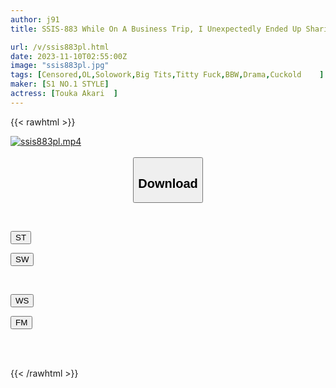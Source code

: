 ```yaml
---
author: j91
title: SSIS-883 While On A Business Trip, I Unexpectedly Ended Up Sharing A Room With A Middle-aged Sexually Harassing Boss That I Hated... Akari Momoka, A New I-cup Employee Who Kept Getting Orgasmed Over And Over Again During The Unparalleled Sexual Intercourse That Lasted Until The Morning.

url: /v/ssis883pl.html
date: 2023-11-10T02:55:00Z
image: "ssis883pl.jpg"
tags: [Censored,OL,Solowork,Big Tits,Titty Fuck,BBW,Drama,Cuckold	 ]
maker: [S1 NO.1 STYLE]
actress: [Touka Akari  ]
---
```



{{< rawhtml >}}

<div class="video" data-videoid="7z9gyAxR1YiAl6r">
    <a href="javascript:;">
        <img src="https://my.j91.asia/v/ssis883pl.jpg" width="WIDTH" height="HEIGHT" alt="ssis883pl.mp4" loading="lazy">
    </a>
</div>

<script type="text/javascript" src="https://j91.asia/asset/on-demand-st.js"></script>

<br>
  <link rel="stylesheet" href="https://j91.asia/asset/bs5.css">
  
  <center>
  <button class="btn btn-primary" type="button" data-bs-toggle="collapse" data-bs-target=".multi-collapse" aria-expanded="false" aria-controls="multiCollapseExample1 multiCollapseExample2"><h2>Download</h2></button></center>
</p>
<div class="row">
  <div class="col">
    <div class="collapse multi-collapse" id="multiCollapseExample1">
      <div class="card card-body">
	      	      <br>
<div class="buttons">  
<p><a href="https://streamtape.to/v/7z9gyAxR1YiAl6r" target="_blank"><button class="btn-hover color-3"><i class="fa fa-download"></i> ST</button></a></p>
<p><a href="https://sfastwish.com/w129d22qogru" target="_blank"><button class="btn-hover color-2"><i class="fa fa-download"></i> SW</button></a></p></div>
    </div>
  </div>
</div>
  <div class="col">
    <div class="collapse multi-collapse" id="multiCollapseExample2">
      <div class="card card-body">
	      <br>
<div class="buttons">
<p><a href="javascript:;" target="_blank"><button class="btn-hover color-9"><i class="fa fa-download"></i> WS</button></a></p>
<p><a href="javascript:;" target="_blank"><button class="btn-hover color-8"><i class="fa fa-download"></i> FM</button></a></p></div>
<br><br>
      </div>
    </div>
  </div>
</div>

{{< /rawhtml >}}
